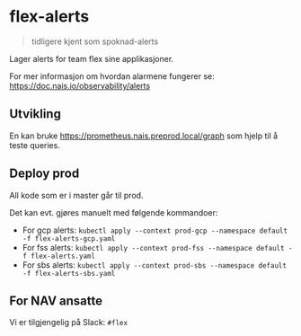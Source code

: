# flex-alerts

> tidligere kjent som spoknad-alerts

Lager alerts for team flex sine applikasjoner.

For mer informasjon om hvordan alarmene fungerer se: https://doc.nais.io/observability/alerts

## Utvikling

En kan bruke https://prometheus.nais.preprod.local/graph som hjelp til å teste queries.

## Deploy prod

All kode som er i master går til prod.

Det kan evt. gjøres manuelt med følgende kommandoer:
* For gcp alerts: `kubectl apply --context prod-gcp --namespace default -f flex-alerts-gcp.yaml`
* For fss alerts: `kubectl apply --context prod-fss --namespace default -f flex-alerts.yaml`
* For sbs alerts: `kubectl apply --context prod-sbs --namespace default -f flex-alerts-sbs.yaml`

## For NAV ansatte

Vi er tilgjengelig på Slack: `#flex`
